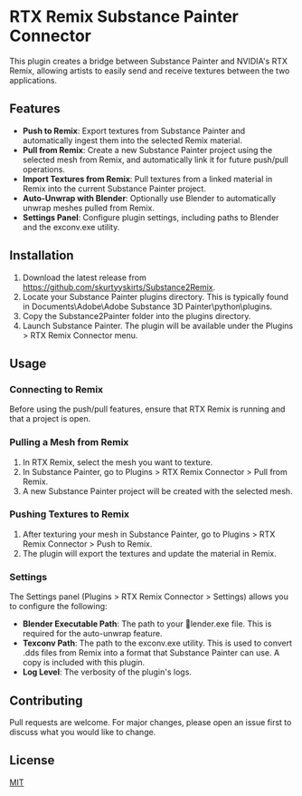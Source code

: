 # RTX Remix Substance Painter Connector

This plugin creates a bridge between Substance Painter and NVIDIA's RTX Remix, allowing artists to easily send and receive textures between the two applications.

## Features

- **Push to Remix**: Export textures from Substance Painter and automatically ingest them into the selected Remix material.
- **Pull from Remix**: Create a new Substance Painter project using the selected mesh from Remix, and automatically link it for future push/pull operations.
- **Import Textures from Remix**: Pull textures from a linked material in Remix into the current Substance Painter project.
- **Auto-Unwrap with Blender**: Optionally use Blender to automatically unwrap meshes pulled from Remix.
- **Settings Panel**: Configure plugin settings, including paths to Blender and the 	exconv.exe utility.

## Installation

1.  Download the latest release from https://github.com/skurtyyskirts/Substance2Remix.
2.  Locate your Substance Painter plugins directory. This is typically found in Documents\Adobe\Adobe Substance 3D Painter\python\plugins.
3.  Copy the Substance2Painter folder into the plugins directory.
4.  Launch Substance Painter. The plugin will be available under the Plugins > RTX Remix Connector menu.

## Usage

### Connecting to Remix

Before using the push/pull features, ensure that RTX Remix is running and that a project is open.

### Pulling a Mesh from Remix

1.  In RTX Remix, select the mesh you want to texture.
2.  In Substance Painter, go to Plugins > RTX Remix Connector > Pull from Remix.
3.  A new Substance Painter project will be created with the selected mesh.

### Pushing Textures to Remix

1.  After texturing your mesh in Substance Painter, go to Plugins > RTX Remix Connector > Push to Remix.
2.  The plugin will export the textures and update the material in Remix.

### Settings

The Settings panel (Plugins > RTX Remix Connector > Settings) allows you to configure the following:

-   **Blender Executable Path**: The path to your lender.exe file. This is required for the auto-unwrap feature.
-   **Texconv Path**: The path to the 	exconv.exe utility. This is used to convert .dds files from Remix into a format that Substance Painter can use. A copy is included with this plugin.
-   **Log Level**: The verbosity of the plugin's logs.

## Contributing

Pull requests are welcome. For major changes, please open an issue first to discuss what you would like to change.

## License

[MIT](https://choosealicense.com/licenses/mit/)
